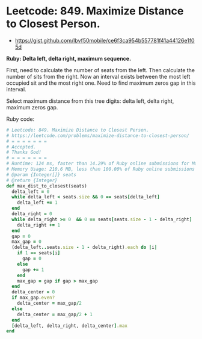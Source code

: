 # Leetcode: 849. Maximize Distance to Closest Person.

- https://gist.github.com/lbvf50mobile/ce6f3ca954b557781f41a44126e1f05d
 
**Ruby: Delta left, delta right, maximum sequence.**

First, need to calculate the number of seats from the left.
Then calculate the number of sits from the right.
Now an interval exists between the most left occupied sit and the most right one. Need to find maximum zeros gap in this interval.

Select maximum distance from this tree digits: delta left, delta right, maximum zeros gap.

Ruby code:
```Ruby
# Leetcode: 849. Maximize Distance to Closest Person.
# https://leetcode.com/problems/maximize-distance-to-closest-person/
# = = = = = = =
# Accepted.
# Thanks God!
# = = = = = = =
# Runtime: 124 ms, faster than 14.29% of Ruby online submissions for Maximize Distance to Closest Person.
# Memory Usage: 210.6 MB, less than 100.00% of Ruby online submissions for Maximize Distance to Closest Person.
# @param {Integer[]} seats
# @return {Integer}
def max_dist_to_closest(seats)
  delta_left = 0
  while delta_left < seats.size && 0 == seats[delta_left]
    delta_left += 1
  end
  delta_right = 0
  while delta_right >= 0  && 0 == seats[seats.size - 1 - delta_right]
    delta_right += 1
  end
  gap = 0
  max_gap = 0
  (delta_left..seats.size - 1 - delta_right).each do |i|
    if 1 == seats[i]
      gap = 0
    else
      gap += 1
    end
    max_gap = gap if gap > max_gap
  end
  delta_center = 0
  if max_gap.even?
    delta_center = max_gap/2
  else
    delta_center = max_gap/2 + 1
  end
  [delta_left, delta_right, delta_center].max
end
```
